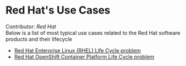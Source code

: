 # Red Hat's Use Cases
Contributor: *Red Hat*  
Below is a list of most typical use cases related to the Red Hat software products and their lifecycle

- [Red Hat Enterprise Linux (RHEL) Life Cycle problem](Use_Case-01.md)
- [Red Hat OpenShift Container Platform Life Cycle problem](Use_Case-02.md)